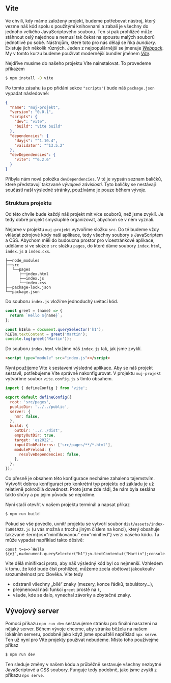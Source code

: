 ## Vite

Ve chvili, kdy máme založený projekt, budeme potřebovat nástroj, který vezme náš kód spolu s použitými knihovnami a zabalí je všechny do jednoho velkého JavaScriptového souboru. Ten si pak prohlížeč může stáhnout celý najednou a nemusí tak čekat na spoustu malých souborů jednotlivě po sobě. Nástrojům, které toto pro nás dělají se říká _bundlery_. Existuje jich několik různých. Jeden z nejpopulárnější se jmenuje [_Webpack_](https://webpack.js.org/). My v tomto kurzu budeme používat modernější bundler jménem [_Vite_](https://vitejs.dev/).

Nejdříve musíme do našeho projektu Vite nainstalovat. To provedeme příkazem

```sh
$ npm install -D vite
```

Po tomto zásahu (a po přidání sekce `"scripts"`) bude náš `package.json` vypadat následovně:

```json
{
  "name": "muj-projekt",
  "version": "0.0.1",
  "scripts": {
    "dev": "vite",
    "build": "vite build"
  },
  "dependencies": {
    "dayjs": "^1.10.4",
    "validator": "^13.5.2"
  },
  "devDependencies": {
    "vite": "^6.2.6"
  }
}
```

Přibyla nám nová položka `devDependencies`. V té je vypsán seznam balíčků, které představují takzvané _vývojové závislosti_. Tyto balíčky se nestávají součástí naší výsledné stránky, používáme je pouze během vývoje.

### Struktura projektu

Od této chvíle bude každý náš projekt mít více souborů, než jsme zvyklí. Je tedy dobré projekt smysluplně organizovat, abychom se v něm vyznali.

Nejprve v projektu `muj-projekt` vytvoříme složku `src`. Do té budeme vždy vkládat zdrojové kódy naší aplikace, tedy všechny soubory s JavaScriptem a CSS. Abychom měli do budoucna prostor pro vícestránkové aplikace, uděláme si ve složce `src` složku `pages`, do které dáme soubory `index.html`, `index.js` a `index.cxs`.

```
├──node_modules
├──src
│  └──pages
│     ├──index.html
│     ├──index.js
│     └──index.css
├──package-lock.json
└──package.json
```

Do souboru `index.js` vložíme jednoduchý uvítací kód.

```js
const greet = (name) => {
  return `Hello ${name}`;
};

const h1Elm = document.querySelector('h1');
h1Elm.textContent = greet('Martin');
console.log(greet('Martin'));
```

Do souboru `index.html` vložíme náš `index.js` tak, jak jsme zvyklí.

```html
<script type="module" src="index.js"></script>
```

Nyní použijeme Vite k sestavení výsledné aplikace. Aby se náš projekt sestavil, potřebujeme Vite správně nakonfigurovat. V projektu `muj-projekt` vytvoříme soubor `vite.config.js` s tímto obsahem.

```js
import { defineConfig } from 'vite';

export default defineConfig({
  root: 'src/pages',
  publicDir: '../../public',
  server: {
    hmr: false,
  },
  build: {
    outDir: '../../dist',
    emptyOutDir: true,
    target: 'es2022',
    inputGlobPatterns: ['src/pages/**/*.html'],
    modulePreload: {
      resolveDependencies: false,
    },
  },
});
```

Co přesně je obsahem této konfigurace necháme zahaleno tajemstvím. Vytvořit dobrou konfiguraci pro konkrétní typ projektu od základu je už relativně pokročilá dovednost. Proto jsme zde rádi, že nám byla seslána takto shůry a po jejím původu se nepídíme.

Nyní stačí otevřít v našem projektu terminál a napsat příkaz

```sh
$ npm run build
```

Pokud se vše povedlo, uvnitř projektu se vytvoří soubor `dist/assets/index-7a801922.js` (u vás možná s trochu jiným číslem na konci), který obsahuje takzvaně :term{cs="minifikovanou" en="minified"} verzi našeho kódu. Ta může vypadat například takto děsivě:

```
const t=e=>`Hello ${e}`,n=document.querySelector("h1");n.textContent=t("Martin");console.log(t("Martin"));
```

Vite dělá minifikaci proto, aby náš výsledný kód byl co nejmenší. Vzhledem k tomu, že kód bude číst prohlížeč, můžeme zcela obětovat jakoukouliv srozumitelnost pro člověka. Vite tedy

- odstranil všechny „bílé“ znaky (mezery, konce řádků, tabulátory…),
- přejmenoval naši funkci `greet` prostě na `t`,
- všude, kde se dalo, vynechal závorky a zbytečné znaky.

## Vývojový server

Pomocí příkazu `npm run dev` sestavujeme stránku pro finální nasazení na nějaký server. Během vývoje chceme, aby stránka běžela na našem lokálním serveru, podobně jako když jsme spouštěli například `npx serve`. Ten už nyní pro Vite projekty používat nebudeme. Místo toho používejme příkaz

```sh
$ npm run dev
```

Ten sleduje změny v našem kódu a průběžně sestavuje všechny nezbytné JavaScriptové a CSS soubory. Funguje tedy podobně, jako jsme zvyklí z příkazu `npx serve`.
